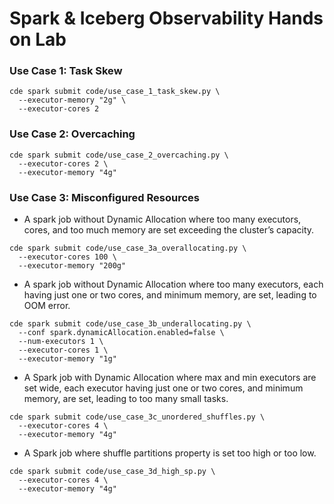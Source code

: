 # Spark & Iceberg Observability Hands on Lab


### Use Case 1: Task Skew

```
cde spark submit code/use_case_1_task_skew.py \
  --executor-memory "2g" \
  --executor-cores 2
```

### Use Case 2: Overcaching

```
cde spark submit code/use_case_2_overcaching.py \
  --executor-cores 2 \
  --executor-memory "4g"
```

### Use Case 3: Misconfigured Resources

* A spark job without Dynamic Allocation where too many executors, cores, and too much memory are set exceeding the cluster’s capacity.

```
cde spark submit code/use_case_3a_overallocating.py \
  --executor-cores 100 \
  --executor-memory "200g"
```

* A spark job without Dynamic Allocation where too many executors, each having just one or two cores, and minimum memory, are set, leading to OOM error.

```
cde spark submit code/use_case_3b_underallocating.py \
  --conf spark.dynamicAllocation.enabled=false \
  --num-executors 1 \
  --executor-cores 1 \
  --executor-memory "1g"
```

* A Spark job with Dynamic Allocation where max and min executors are set wide, each executor having just one or two cores, and minimum memory, are set, leading to too many small tasks.

```
cde spark submit code/use_case_3c_unordered_shuffles.py \
  --executor-cores 4 \
  --executor-memory "4g"
```

* A Spark job where shuffle partitions property is set too high or too low.

```
cde spark submit code/use_case_3d_high_sp.py \
  --executor-cores 4 \
  --executor-memory "4g"
```
